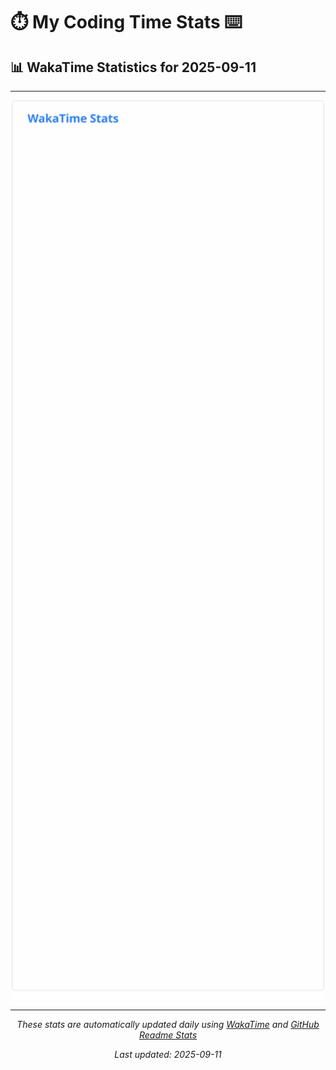 # ⏱️ My Coding Time Stats ⌨️

## 📊 WakaTime Statistics for 2025-09-11

---

<div align="center">

<img src="./images/wakatime-stats-2025-09-11.svg" alt="WakaTime Stats" width="500">

</div>

---

<div align="center">

*These stats are automatically updated daily using [WakaTime](https://wakatime.com) and [GitHub Readme Stats](https://github.com/anuraghazra/github-readme-stats)*

*Last updated: 2025-09-11*
</div>
